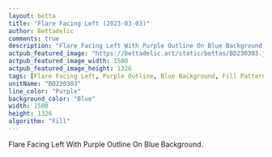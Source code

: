 ```yaml
---
layout: betta
title: "Flare Facing Left (2023-03-03)"
author: Bettadelic
comments: true
description: "Flare Facing Left With Purple Outline On Blue Background."
actpub_featured_image: "https://bettadelic.art/static/bettas/BD230303.jpg"
actpub_featured_image_width: 1500
actpub_featured_image_height: 1326
tags: [Flare Facing Left, Purple Outline, Blue Background, Fill Pattern, March 2023]
unitName: "BD230303"
line_color: "Purple"
background_color: "Blue"
width: 1500
height: 1326
algorithm: "Fill"
---
```


Flare Facing Left With Purple Outline On Blue Background.
